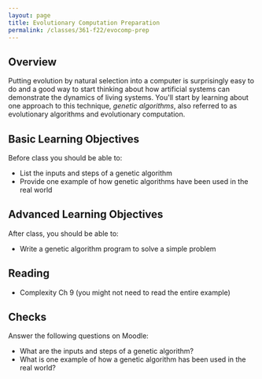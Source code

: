 ```yaml
---
layout: page
title: Evolutionary Computation Preparation
permalink: /classes/361-f22/evocomp-prep
---
```


## Overview
Putting evolution by natural selection into a computer is surprisingly easy to do and a good way to start thinking about how artificial systems can demonstrate the dynamics of living systems.
You'll start by learning about one approach to this technique, *genetic algorithms*, also referred to as evolutionary algorithms and evolutionary computation.

## Basic Learning Objectives

Before class you should be able to:
* List the inputs and steps of a genetic algorithm
* Provide one example of how genetic algorithms have been used in the real world

## Advanced Learning Objectives

After class, you should be able to:
* Write a genetic algorithm program to solve a simple problem

## Reading
* Complexity Ch 9 (you might not need to read the entire example)

## Checks
Answer the following questions on Moodle:
* What are the inputs and steps of a genetic algorithm?
* What is one example of how a genetic algorithm has been used in the real world?